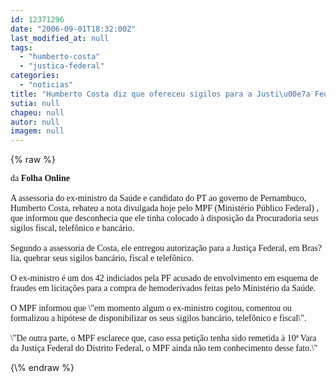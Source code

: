 ```yaml
---
id: 12371296
date: "2006-09-01T18:32:00Z"
last_modified_at: null
tags:
  - "humberto-costa"
  - "justica-federal"
categories:
  - "noticias"
title: "Humberto Costa diz que ofereceu sigilos para a Justi\u00e7a Federal "
sutia: null
chapeu: null
autor: null
imagem: null
---
```

{\% raw %}
<p><P><FONT face=Verdana>da <B>Folha Online</B><BR><BR>A assessoria do ex-ministro da Saúde e candidato do PT ao governo de Pernambuco, Humberto Costa, rebateu a nota divulgada hoje pelo MPF (Ministério Público Federal) , que informou que desconhecia que ele tinha colocado à disposição da Procuradoria seus sigilos fiscal, telefônico e bancário.<BR><BR>Segundo a assessoria de Costa, ele entregou autorização para a Justiça Federal, em Bras?lia, quebrar seus sigilos bancário, fiscal e telefônico.<BR><BR>O ex-ministro é um dos 42 indiciados pela PF acusado de envolvimento em esquema de fraudes em licitações para a compra de hemoderivados feitas pelo Ministério da Saúde.<BR><BR>O MPF informou que \"em momento algum o ex-ministro cogitou, comentou ou formalizou a hipótese de disponibilizar os seus sigilos bancário, telefônico e fiscal\". <BR><BR>\"De outra parte, o MPF esclarece que, caso essa petição tenha sido remetida à 10ª Vara da Justiça Federal do Distrito Federal, o MPF ainda não tem conhecimento desse fato.\"</FONT></P> </p>
{\% endraw %}